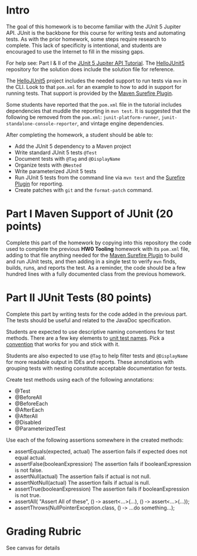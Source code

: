 # Intro

The goal of this homework is to become familiar with the JUnit 5 Jupiter API. JUnit is the backbone for this course for writing tests and automating tests. As with the prior homework, some steps require research to complete. This lack of specificity is intentional, and students are encouraged to use the Internet to fill in the missing gaps. 

For help see: Part I & II of the [JUnit 5 Jupiter API Tutorial](https://developer.ibm.com/tutorials/j-introducing-junit5-part1-jupiter-api/).
The [HelloJUnit5](https://github.com/makotogo/HelloJUnit5) repository for the solution does include the solution file for reference.   

The [HelloJUnit5](https://github.com/makotogo/HelloJUnit5) project includes the needed support to run tests via `mvn` in the CLI. Look to that `pom.xml` for an example to how to add in support for running tests. That support is provided by the [Maven Surefire Plugin](https://maven.apache.org/surefire/maven-surefire-plugin/examples/junit-platform.html).

Some students have reported that the `pom.xml` file in the tutorial includes dependencies that muddle the reporting in `mvn test`. It is suggested that the following be removed from the `pom.xml`: `junit-platform-runner`, `junit-standalone-console-reporter`, and vintage engine dependencies.

After completing the homework, a student should be able to:

  * Add the JUnit 5 dependency to a Maven project
  * Write standard JUnit 5 tests `@Test`
  * Document tests with `@Tag` and `@DisplayName`
  * Organize tests with `@Nested`
  * Write parameterized JUnit 5 tests
  * Run JUnit 5 tests from the command line via `mvn test` and the [Surefire Plugin](https://maven.apache.org/surefire/maven-surefire-plugin/) for reporting.
  * Create patches with `git` and the `format-patch` command.

# Part I Maven Support of JUnit (20 points)

Complete this part of the homework by copying into this repository the code used to complete the previous **HW0 Tooling** homework with its `pom.xml` file, adding to that file anything needed for the [Maven Surefire Plugin](https://maven.apache.org/surefire/maven-surefire-plugin/examples/junit-platform.html) to build and run JUnit tests, and then adding in a single test to verify `mvn` finds, builds, runs, and reports the test. As a reminder, the code should be a few hundred lines with a fully documented class from the previous homework. 

# Part II  JUnit Tests (80 points)

Complete this part by writing tests for the code added in the previous part. The tests should be useful and related to the JavaDoc specification.

Students are expected to use descriptive naming conventions for test methods. There are a few key elements to [unit test names](https://qualitycoding.org/unit-test-names/). Pick a [convention](https://dzone.com/articles/7-popular-unit-test-naming) that works for you and stick with it.

Students are also expected to use `@Tag` to help filter tests and `@DisplayName` for more readable output in IDEs and reports. These annotations with grouping tests with nesting constitute acceptable documentation for tests.

Create test methods using each of the following annotations:
  * @Test	
  * @BeforeAll	
  * @BeforeEach	
  * @AfterEach	
  * @AfterAll	
  * @Disabled	
  * @ParameterizedTest

Use each of the following assertions somewhere in the created methods:
  * assertEquals(expected, actual)	The assertion fails if expected does not equal actual.
  * assertFalse(booleanExpression)	The assertion fails if booleanExpression is not false.
  * assertNull(actual)	The assertion fails if actual is not null.
  * assertNotNull(actual)	The assertion fails if actual is null.
  * assertTrue(booleanExpression)	The assertion fails if booleanExpression is not true.
  * assertAll(
      "Assert All of these",
      () ‑> assert<...>(...),
      () ‑> assert<...>(...));
  * assertThrows(NullPointerException.class, () ‑> ...do something...);
      
# Grading Rubric

See canvas for details



